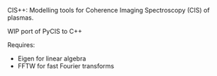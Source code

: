 CIS++: Modelling tools for Coherence Imaging Spectroscopy (CIS) of plasmas.


WIP port of PyCIS to C++


Requires:
- Eigen for linear algebra
- FFTW for fast Fourier transforms
